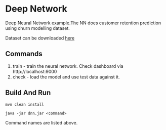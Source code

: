# Deep Network

Deep Neural Network example.The NN does customer retention prediction using churn modelling dataset.

Dataset can be downloaded [here](https://www.kaggle.com/barelydedicated/bank-customer-churn-modeling/downloads/bank-customer-churn-modeling.zip/1)

## Commands

1. train - train the neural network. Check dashboard via http://localhost:9000
2. check - load the model and use test data against it.

## Build And Run
```
mvn clean install

java -jar dnn.jar <command>
```

Command names are listed above.
